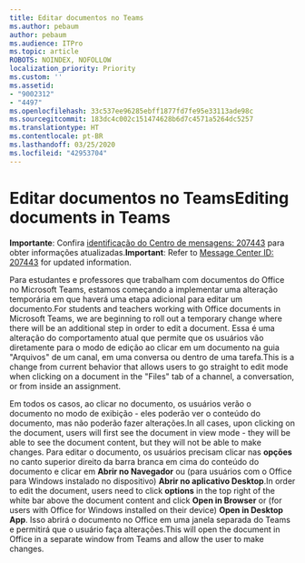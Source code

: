 ```yaml
---
title: Editar documentos no Teams
ms.author: pebaum
author: pebaum
ms.audience: ITPro
ms.topic: article
ROBOTS: NOINDEX, NOFOLLOW
localization_priority: Priority
ms.custom: ''
ms.assetid:
- "9002312"
- "4497"
ms.openlocfilehash: 33c537ee96285ebff1877fd7fe95e33113ade98c
ms.sourcegitcommit: 183dc4c002c151474628b6d7c4571a5264dc5257
ms.translationtype: HT
ms.contentlocale: pt-BR
ms.lasthandoff: 03/25/2020
ms.locfileid: "42953704"
---
```

# <a name="editing-documents-in-teams"></a><span data-ttu-id="1fb9d-102">Editar documentos no Teams</span><span class="sxs-lookup"><span data-stu-id="1fb9d-102">Editing documents in Teams</span></span>

<span data-ttu-id="1fb9d-103">**Importante**: Confira [identificação do Centro de mensagens: 207443](https://admin.microsoft.com/Adminportal/Home?source=applauncher#MessageCenter?id=MC207443) para obter informações atualizadas.</span><span class="sxs-lookup"><span data-stu-id="1fb9d-103">**Important**: Refer to [Message Center ID: 207443](https://admin.microsoft.com/Adminportal/Home?source=applauncher#MessageCenter?id=MC207443) for updated information.</span></span> 

<span data-ttu-id="1fb9d-104">Para estudantes e professores que trabalham com documentos do Office no Microsoft Teams, estamos começando a implementar uma alteração temporária em que haverá uma etapa adicional para editar um documento.</span><span class="sxs-lookup"><span data-stu-id="1fb9d-104">For students and teachers working with Office documents in Microsoft Teams, we are beginning to roll out a temporary change where there will be an additional step in order to edit a document.</span></span> <span data-ttu-id="1fb9d-105">Essa é uma alteração do comportamento atual que permite que os usuários vão diretamente para o modo de edição ao clicar em um documento na guia "Arquivos" de um canal, em uma conversa ou dentro de uma tarefa.</span><span class="sxs-lookup"><span data-stu-id="1fb9d-105">This is a change from current behavior that allows users to go straight to edit mode when clicking on a document in the "Files" tab of a channel, a conversation, or from inside an assignment.</span></span>

<span data-ttu-id="1fb9d-106">Em todos os casos, ao clicar no documento, os usuários verão o documento no modo de exibição - eles poderão ver o conteúdo do documento, mas não poderão fazer alterações.</span><span class="sxs-lookup"><span data-stu-id="1fb9d-106">In all cases, upon clicking on the document, users will first see the document in view mode - they will be able to see the document content, but they will not be able to make changes.</span></span> <span data-ttu-id="1fb9d-107">Para editar o documento, os usuários precisam clicar nas **opções** no canto superior direito da barra branca em cima do conteúdo do documento e clicar em **Abrir no Navegador** ou (para usuários com o Office para Windows instalado no dispositivo) **Abrir no aplicativo Desktop**.</span><span class="sxs-lookup"><span data-stu-id="1fb9d-107">In order to edit the document, users need to click **options** in the top right of the white bar above the document content and click **Open in Browser** or (for users with Office for Windows installed on their device) **Open in Desktop App**.</span></span> <span data-ttu-id="1fb9d-108">Isso abrirá o documento no Office em uma janela separada do Teams e permitirá que o usuário faça alterações.</span><span class="sxs-lookup"><span data-stu-id="1fb9d-108">This will open the document in Office in a separate window from Teams and allow the user to make changes.</span></span>
